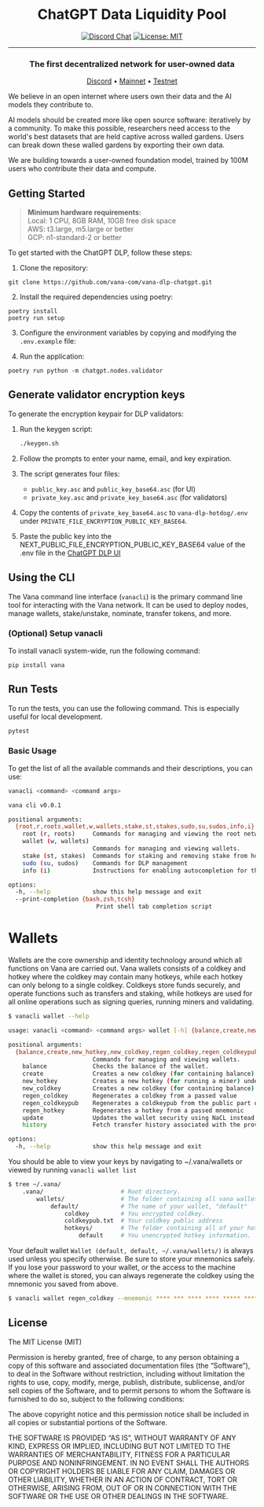 <div align="center">

# **ChatGPT Data Liquidity Pool** <!-- omit in toc -->
[![Discord Chat](https://img.shields.io/discord/308323056592486420.svg)](https://discord.gg/xx98TSE8)
[![License: MIT](https://img.shields.io/badge/License-MIT-yellow.svg)](https://opensource.org/licenses/MIT)

---

### The first decentralized network for user-owned data <!-- omit in toc -->

[Discord](https://discord.gg/xx98TSE8) • [Mainnet](https://vanascan.io) • [Testnet](https://moksha.vanascan.io)

</div>

We believe in an open internet where users own their data and the AI models they contribute to.

AI models should be created more like open source software: iteratively by a community. To make this possible, researchers need access to the world's best datasets that are held captive across walled gardens. Users can break down these walled gardens by exporting their own data.

We are building towards a user-owned foundation model, trained by 100M users who contribute their data and compute.

## Getting Started

> <b>Minimum hardware requirements:</b>  
Local: 1 CPU, 8GB RAM, 10GB free disk space  
AWS: t3.large, m5.large or better  
GCP: n1-standard-2 or better  

To get started with the ChatGPT DLP, follow these steps:

1. Clone the repository:
```shell
git clone https://github.com/vana-com/vana-dlp-chatgpt.git
```

2. Install the required dependencies using poetry:
```shell
poetry install
poetry run setup
```
3. Configure the environment variables by copying and modifying the `.env.example` file:

4. Run the application:
```shell
poetry run python -m chatgpt.nodes.validator
```

## Generate validator encryption keys

To generate the encryption keypair for DLP validators:

1. Run the keygen script:
    ```bash
    ./keygen.sh
    ```

2. Follow the prompts to enter your name, email, and key expiration.

3. The script generates four files:
    - `public_key.asc` and `public_key_base64.asc` (for UI)
    - `private_key.asc` and `private_key_base64.asc` (for validators)

4. Copy the contents of `private_key_base64.asc` to `vana-dlp-hotdog/.env` under `PRIVATE_FILE_ENCRYPTION_PUBLIC_KEY_BASE64`.

5. Paste the public key into the NEXT_PUBLIC_FILE_ENCRYPTION_PUBLIC_KEY_BASE64 value of the .env file in the [ChatGPT DLP UI](https://github.com/vana-com/vana-dlp-chatgpt-ui)

## Using the CLI
The Vana command line interface (`vanacli`) is the primary command line tool for interacting with the Vana network.
It can be used to deploy nodes, manage wallets, stake/unstake, nominate, transfer tokens, and more.

### (Optional) Setup vanacli
To install vanacli system-wide, run the following command:

```shell
pip install vana
```

## Run Tests
To run the tests, you can use the following command. This is especially useful for local development.

```bash
pytest
```

### Basic Usage

To get the list of all the available commands and their descriptions, you can use:

```bash
vanacli <command> <command args>

vana cli v0.0.1

positional arguments:
  {root,r,roots,wallet,w,wallets,stake,st,stakes,sudo,su,sudos,info,i}
    root (r, roots)     Commands for managing and viewing the root network.
    wallet (w, wallets)
                        Commands for managing and viewing wallets.
    stake (st, stakes)  Commands for staking and removing stake from hotkey accounts.
    sudo (su, sudos)    Commands for DLP management
    info (i)            Instructions for enabling autocompletion for the CLI.

options:
  -h, --help            show this help message and exit
  --print-completion {bash,zsh,tcsh}
                         Print shell tab completion script
```

# Wallets

Wallets are the core ownership and identity technology around which all functions on Vana are carried out.
Vana wallets consists of a coldkey and hotkey where the coldkey may contain many hotkeys, while each hotkey can only belong to a single coldkey.
Coldkeys store funds securely, and operate functions such as transfers and staking, while hotkeys are used for all online operations such as signing queries, running miners and validating.


```bash
$ vanacli wallet --help

usage: vanacli <command> <command args> wallet [-h] {balance,create,new_hotkey,new_coldkey,regen_coldkey,regen_coldkeypub,regen_hotkey,update,history} ...

positional arguments:
  {balance,create,new_hotkey,new_coldkey,regen_coldkey,regen_coldkeypub,regen_hotkey,update,history}
                        Commands for managing and viewing wallets.
    balance             Checks the balance of the wallet.
    create              Creates a new coldkey (for containing balance) under the specified path.
    new_hotkey          Creates a new hotkey (for running a miner) under the specified path.
    new_coldkey         Creates a new coldkey (for containing balance) under the specified path.
    regen_coldkey       Regenerates a coldkey from a passed value
    regen_coldkeypub    Regenerates a coldkeypub from the public part of the coldkey.
    regen_hotkey        Regenerates a hotkey from a passed mnemonic
    update              Updates the wallet security using NaCL instead of ansible vault.
    history             Fetch transfer history associated with the provided wallet

options:
  -h, --help            show this help message and exit
```

You should be able to view your keys by navigating to ~/.vana/wallets or viewed by running ```vanacli wallet list```
```bash
$ tree ~/.vana/
    .vana/                      # Root directory.
        wallets/                # The folder containing all vana wallets.
            default/            # The name of your wallet, "default"
                coldkey         # You encrypted coldkey.
                coldkeypub.txt  # Your coldkey public address
                hotkeys/        # The folder containing all of your hotkeys.
                    default     # You unencrypted hotkey information.
```
Your default wallet ```Wallet (default, default, ~/.vana/wallets/)``` is always used unless you specify otherwise.
Be sure to store your mnemonics safely.
If you lose your password to your wallet, or the access to the machine where the wallet is stored, you can always regenerate the coldkey using the mnemonic you saved from above.
```bash
$ vanacli wallet regen_coldkey --mnemonic **** *** **** **** ***** **** *** **** **** **** ***** *****
```

## License
The MIT License (MIT)

Permission is hereby granted, free of charge, to any person obtaining a copy of this software and associated documentation files (the “Software”), to deal in the Software without restriction, including without limitation the rights to use, copy, modify, merge, publish, distribute, sublicense, and/or sell copies of the Software, and to permit persons to whom the Software is furnished to do so, subject to the following conditions:

The above copyright notice and this permission notice shall be included in all copies or substantial portions of the Software.

THE SOFTWARE IS PROVIDED “AS IS”, WITHOUT WARRANTY OF ANY KIND, EXPRESS OR IMPLIED, INCLUDING BUT NOT LIMITED TO THE WARRANTIES OF MERCHANTABILITY, FITNESS FOR A PARTICULAR PURPOSE AND NONINFRINGEMENT. IN NO EVENT SHALL THE AUTHORS OR COPYRIGHT HOLDERS BE LIABLE FOR ANY CLAIM, DAMAGES OR OTHER LIABILITY, WHETHER IN AN ACTION OF CONTRACT, TORT OR OTHERWISE, ARISING FROM, OUT OF OR IN CONNECTION WITH THE SOFTWARE OR THE USE OR OTHER DEALINGS IN THE SOFTWARE.
